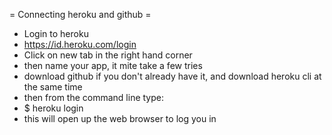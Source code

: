 
= Connecting heroku and github =
* Login to heroku
* https://id.heroku.com/login
* Click on new tab in the right hand corner
* then name your app, it mite take a few tries
* download github if you don't already have it, and download heroku cli at the same time
* then from the command line type: 
* $ heroku login
* this will open up the web browser to log you in
